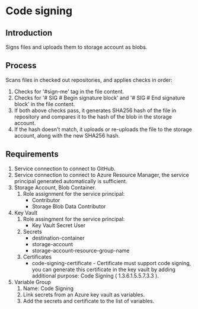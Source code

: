 # Code signing

## Introduction

Signs files and uploads them to storage account as blobs.

## Process

Scans files in checked out repositories, and applies checks in order:

1. Checks for '#sign-me' tag in the file content.
2. Checks for '# SIG # Begin signature block' and '# SIG # End signature block' in the file content.
3. If both above checks pass, it generates SHA256 hash of the file in repository and compares it to the hash of the blob in the storage account.
4. If the hash doesn't match, it uploads or re-uploads the file to the storage account, along with the new SHA256 hash.

## Requirements

1. Service connection to connect to GitHub.
2. Service connection to connect to Azure Resource Manager, the service principal generated automatically is sufficient.
3. Storage Account, Blob Container.
   1. Role assignment for the service principal:
      * Contributor
      * Storage Blob Data Contributor
4. Key Vault
   1. Role assingment for the service principal:
      * Key Vault Secret User
   2. Secrets
      * destination-container
      * storage-account
      * storage-account-resource-group-name
   3. Certificates
      * code-signing-certificate - Certificate must support code signing, you can generate this certificate in the key vault by adding additional purpose: Code Signing ( 1.3.6.1.5.5.7.3.3 ).
5. Variable Group
    1. Name: Code Signing
    2. Link secrets from an Azure key vault as variables.
    3. Add the secrets and certificate to the list of variables.